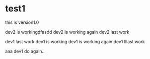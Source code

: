 # test1
this is version1.0

dev2 is workingdfasdd
dev2 is working again
dev2 last work


dev1 last work
dev1 is working
dev1 is working again
dev1 lllast work



aaa
dev1 do again..